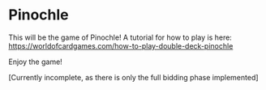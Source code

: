 # Pinochle
This will be the game of Pinochle! A tutorial for how to play is here: https://worldofcardgames.com/how-to-play-double-deck-pinochle

Enjoy the game!

[Currently incomplete, as there is only the full bidding phase implemented]
